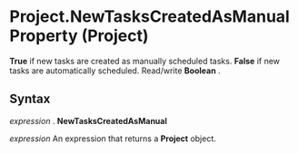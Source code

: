 
# Project.NewTasksCreatedAsManual Property (Project)

 **True** if new tasks are created as manually scheduled tasks. **False** if new tasks are automatically scheduled. Read/write **Boolean** .


## Syntax

 _expression_ . **NewTasksCreatedAsManual**

 _expression_ An expression that returns a **Project** object.

